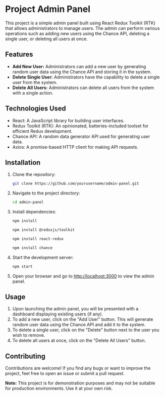 # Project Admin Panel

This project is a simple admin panel built using React Redux Toolkit (RTK) that allows administrators to manage users. The admin can perform various operations such as adding new users using the Chance API, deleting a single user, or deleting all users at once.

## Features

- **Add New User:** Administrators can add a new user by generating random user data using the Chance API and storing it in the system.
- **Delete Single User:** Administrators have the capability to delete a single user from the system.
- **Delete All Users:** Administrators can delete all users from the system with a single action.

## Technologies Used

- React: A JavaScript library for building user interfaces.
- Redux Toolkit (RTK): An opinionated, batteries-included toolset for efficient Redux development.
- Chance API: A random data generator API used for generating user data.
- Axios: A promise-based HTTP client for making API requests.

## Installation

1. Clone the repository:

    ```bash
    git clone https://github.com/yourusername/admin-panel.git
    ```

2. Navigate to the project directory:

    ```bash
    cd admin-panel
    ```

3. Install dependencies:

    ```bash
    npm install
    ```
     ```bash
    npm install @reduxjs/toolkit
    ```
      ```bash
   npm install react-redux
    ```
    ```bash
   npm install chance
    ```

4. Start the development server:

    ```bash
    npm start
    ```

5. Open your browser and go to [http://localhost:3000](http://localhost:3000) to view the admin panel.

## Usage

1. Upon launching the admin panel, you will be presented with a dashboard displaying existing users (if any).
2. To add a new user, click on the "Add User" button. This will generate random user data using the Chance API and add it to the system.
3. To delete a single user, click on the "Delete" button next to the user you wish to remove.
4. To delete all users at once, click on the "Delete All Users" button.

## Contributing

Contributions are welcome! If you find any bugs or want to improve the project, feel free to open an issue or submit a pull request.


**Note:** This project is for demonstration purposes and may not be suitable for production environments. Use it at your own risk.
